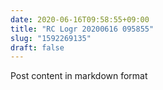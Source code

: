 ```yaml
---
date: 2020-06-16T09:58:55+09:00
title: "RC Logr 20200616 095855"
slug: "1592269135"
draft: false
---
```


Post content in markdown format
